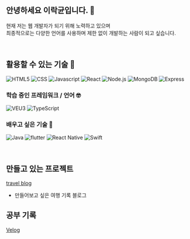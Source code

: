 ## 안녕하세요 이락균입니다. 👋

현재 저는 웹 개발자가 되기 위해 노력하고 있으며  
최종적으로는 다양한 언어를 사용하며 제한 없이 개발하는 사람이 되고 싶습니다.


<br/>

## 활용할 수 있는 기술 🤟  
![HTML5](https://img.shields.io/badge/HTML5-FFF?style=for-the-badge&logo=HTML5)
![CSS](https://img.shields.io/badge/CSS3-1965E2?style=for-the-badge&logo=css3)
![Javascript](https://img.shields.io/badge/Javascript-CE4124?style=for-the-badge&logo=javascript)
![React](https://img.shields.io/badge/React-237BF3?style=for-the-badge&logo=React)
![Node.js](https://img.shields.io/badge/Node.js-fff?style=for-the-badge&logo=node.js)
![MongoDB](https://img.shields.io/badge/mongo%20db-1A8C45?style=for-the-badge&logo=mongodb)
![Express](https://img.shields.io/badge/express-5E0340?style=for-the-badge&logo=express)

### 학습 중인 프레임워크 / 언어 🤓
![VEU3](https://img.shields.io/badge/Vue3-FFF?style=for-the-badge&logo=vue.js)
![TypeScript](https://img.shields.io/badge/Typescript-FFF?style=for-the-badge&logo=typescript)


### 배우고 싶은 기술 🧩
![Java](https://img.shields.io/badge/Java-FFF?style=for-the-badge&logo=java)
![flutter](https://img.shields.io/badge/flutter-2278ec?style=for-the-badge&logo=flutter)
![React Native](https://img.shields.io/badge/React%20Native-2233ec?style=for-the-badge&logo=React-Native)
![Swift](https://img.shields.io/badge/Swift-fff?style=for-the-badge&logo=swift)

<br/>

## 만들고 있는 프로젝트
[travel blog](https://github.com/Newbie-Alert/Trablog)
- 만들어보고 싶은 여행 기록 블로그


## 공부 기록
[Velog](https://velog.io/@choonsik0324)
<!--
**Newbie-Alert/Newbie-Alert** is a ✨ _special_ ✨ repository because its `README.md` (this file) appears on your GitHub profile.

Here are some ideas to get you started:

- 🔭 I’m currently working on ...
- 🌱 I’m currently learning ...
- 👯 I’m looking to collaborate on ...
- 🤔 I’m looking for help with ...
- 💬 Ask me about ...
- 📫 How to reach me: ...
- 😄 Pronouns: ...
- ⚡ Fun fact: ...
-->
